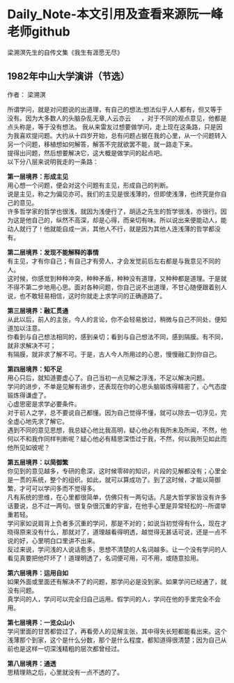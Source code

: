 # Daily_Note-本文引用及查看来源阮一峰老师github

梁溯溟先生的自传文集《我生有涯愿无尽》  

## 1982年中山大学演讲（节选）       
作者： 梁溯溟

所谓学问，就是对问题说的出道理，有自己的想法;想法似乎人人都有，但又等于没有。因为大多数人的头脑杂乱无章,人云亦云      ，对于不同的观点意见，他都是点头称是，等于没有想法。
我从来雷友过想要做学问，走上现在这条路，只是因为我喜欢提问题。大约从十四岁开始，总有问题占据在我的心里，从一个问题转入另一个问题，移植想如何解答，解答不完就欲罢不能，就一路走下来。  
提得出问题，然后想要解决它，这大概是做学问的起点吧。  
以下分八层来说明我走的一条路：

**第一层境界：形成主见**  
用心想一个问题，便会对这个问题有主见，形成自己的判断。      
说是主见，称之为偏见亦可。我们的主见是很浅薄的，但即使浅薄，也终究是你自己的意见。    
许多哲学家的哲学也很浅，就因为浅便行了，胡适之先生的哲学很浅，亦很行。因为这是他自己的，纵然不高深，却是心得，而亲切有味。所以说出来便能动人，能动人就行了！他就能自成一派，其他人不行，就是因为其他人连浅薄的哲学都没有。    

**第二层境界：发现不能解释的事情**  
有主见，才有你自己；有自己才有旁人，才会发觉前后左右都是与我意见不同的人。    
这时候，你感觉到种种冲突，种种矛盾，种种没有道理，又种种都是道理。于是就不得不第二步地用心思。面对各种问题，你自己说不出道理，不甘心随便跟着别人说，也不敢轻易相信，这时你就走上求学问的正确道路了。    

**第三层境界：融汇贯通**  
从此以后，前人的主张，今人的言论，你不会轻易放过，稍微与自己不同处，便知道加以注意。  
你看到与自己想法相同的，感到亲切；看到与自己想法不同，感到隔膜。有不同，就非求解决不可；  
有隔膜，就非求了解不可。于是，古人今人所用过的心思，慢慢融汇到你自己。  

**第四层境界：知不足**  
用心只后，就知道要虚心了。自己当初一点见解之浮浅，不足以解决问题。  
学问的进步，不单是见解有进步，还表现在你的心思头脑锻炼得精密了，心气态度锻炼得谦虚了。  
心虚思密是求学必要条件。    
对于前人之学，总不要说自己都懂。因为自己觉得不懂，就可以除去一切浮见，完全虚心地先求了解它。    
遇到不同的意见思想，我总疑心他比我高明，疑心他必有我所未及所闻，不然，他何以不和我作同样判断呢？疑心他必有精思深悟过于我，不然，何以我所见如此而他所见如彼呢？ 

**第五层境界：以简御繁**  
你见到的意见越多，专研的愈深，这时候零碎的知识，片段的见解都没有；心里全是一贯的系统，整个的组织。如此，就可以算成功了。到了这时候，才能以简御繁，才可可以学问多而不觉得多。  
凡有系统的思维，在心里都很简单，仿佛只有一两句话。凡是大哲学家皆没有许多话要说，总不过一两句。很复杂很沉重的宇宙，在他手心里是异常轻松的--所谓举重若轻。  
学问家如说肩背上负者多沉重的学问，那是不对的；如说当初觉得有什么，现在才晓得原来没有什么，那就对了，道理越看得明透，越觉得无甚话可说，还是一点不说的好，心里明白口里讲不出来。    
反过来说，学问浅的人说话愈多，思想不清楚的人名词越多。让一个没有学问的人看见真要把他吓坏了！道理明透了，名词便可用，可不用，或随意拾用。  

**第六层境界：运用自如**  
如果外面或里面还有解决不了的问题，那学问必是没到家。如果学问已经通了，就没有问题。  
真学问的人，学问可以完全归自己运用。假学问的人，学问在他的手里完全不会用。  

**第七层境界：一览众山小**  
学问里面的甘苦都尝过了，再看旁人的见解主张，其中得失长短都能看出来。这个浅薄那个到家，这个是什么分数，那个是什么程度，都知道得很清楚；因为自己从前也是这样一切深浅精粗的层次都曾经过。

**第八层境界：通透**    
思精理熟之后，心里就没有一点不透的了。  
